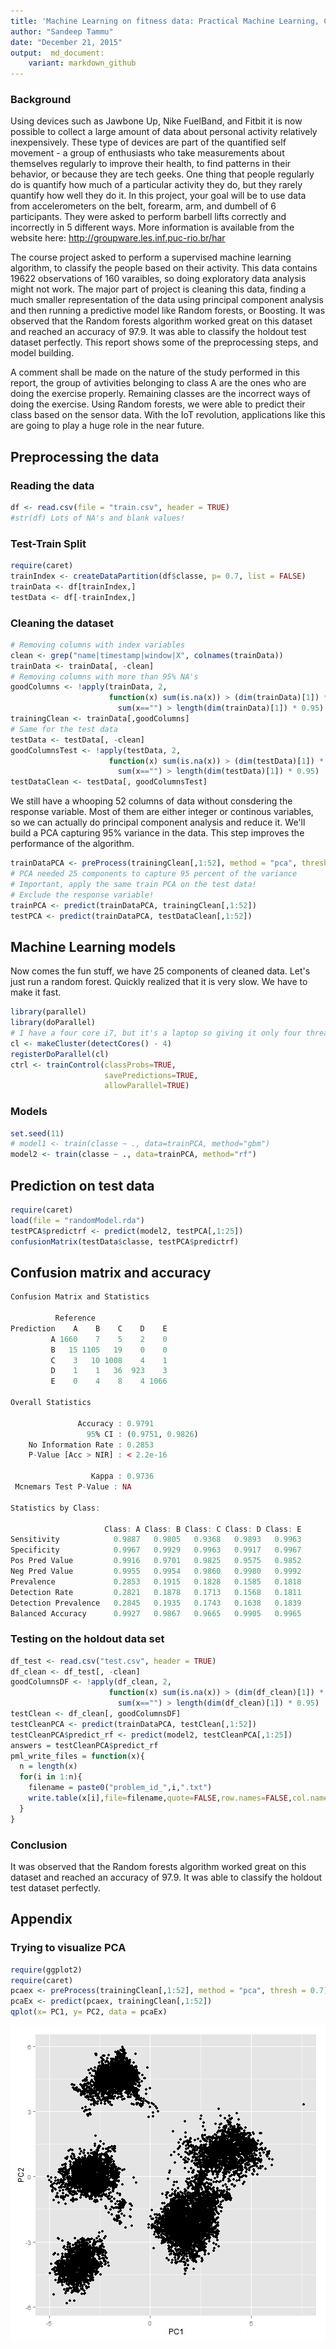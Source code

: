 ```yaml
---
title: 'Machine Learning on fitness data: Practical Machine Learning, Coursera Project'
author: "Sandeep Tammu"
date: "December 21, 2015"
output:  md_document:
    variant: markdown_github
---
```

### Background

Using devices such as Jawbone Up, Nike FuelBand, and Fitbit it is now possible to collect a large amount of data about personal activity relatively inexpensively. These type of devices are part of the quantified self movement - a group of enthusiasts who take measurements about themselves regularly to improve their health, to find patterns in their behavior, or because they are tech geeks. One thing that people regularly do is quantify how much of a particular activity they do, but they rarely quantify how well they do it. In this project, your goal will be to use data from accelerometers on the belt, forearm, arm, and dumbell of 6 participants. They were asked to perform barbell lifts correctly and incorrectly in 5 different ways. More information is available from the website here: http://groupware.les.inf.puc-rio.br/har

The course project asked to perform a supervised machine learning algorithm, to classify the people based on their activity. This data contains 19622 observations of 160 varaibles, so doing exploratory data analysis might not work. The major part of project is cleaning this data, finding a much smaller representation of the data using principal component analysis and then running a predictive model like Random forests, or Boosting. It was observed that the Random forests algorithm worked great on this dataset and reached an accuracy of 97.9. It was able to classify the holdout test dataset perfectly. This report shows some of the preprocessing steps, and model building. 


A comment shall be made on the nature of the study performed in this report, the group of avtivities belonging to class A are the ones who are doing the exercise properly. Remaining classes are the incorrect ways of doing the exercise. Using Random forests, we were able to predict their class based on the sensor data. With the IoT revolution, applications like this are going to play a huge role in the near future.

## Preprocessing the data
### Reading the data

```r
df <- read.csv(file = "train.csv", header = TRUE)
#str(df) Lots of NA's and blank values!
```
### Test-Train Split

```r
require(caret)
trainIndex <- createDataPartition(df$classe, p= 0.7, list = FALSE)
trainData <- df[trainIndex,]
testData <- df[-trainIndex,]
```
### Cleaning the dataset

```r
# Removing columns with index variables
clean <- grep("name|timestamp|window|X", colnames(trainData))
trainData <- trainData[, -clean]
# Removing columns with more than 95% NA's
goodColumns <- !apply(trainData, 2,
                      function(x) sum(is.na(x)) > (dim(trainData)[1]) * 0.95 || 
                        sum(x=="") > length(dim(trainData)[1]) * 0.95)
trainingClean <- trainData[,goodColumns]
# Same for the test data
testData <- testData[, -clean]
goodColumnsTest <- !apply(testData, 2,
                      function(x) sum(is.na(x)) > (dim(testData)[1]) * 0.95 || 
                        sum(x=="") > length(dim(testData)[1]) * 0.95)
testDataClean <- testData[, goodColumnsTest]
```

We still have a whooping 52 columns of data without consdering the response variable. Most of them are either integer or continous variables, so we can actually do principal component analysis and reduce it. We'll build a PCA capturing 95% variance in the data. This step improves the performance of the algorithm.


```r
trainDataPCA <- preProcess(trainingClean[,1:52], method = "pca", thresh = 0.95)
# PCA needed 25 components to capture 95 percent of the variance
# Important, apply the same train PCA on the test data!
# Exclude the response variable!
trainPCA <- predict(trainDataPCA, trainingClean[,1:52])
testPCA <- predict(trainDataPCA, testDataClean[,1:52])
```

## Machine Learning models
Now comes the fun stuff, we have 25 components of cleaned data. Let's just run a random forest. Quickly realized that it is very slow. We have to make it fast. 

```r
library(parallel)
library(doParallel)
# I have a four core i7, but it's a laptop so giving it only four threads.
cl <- makeCluster(detectCores() - 4)
registerDoParallel(cl)
ctrl <- trainControl(classProbs=TRUE,
                     savePredictions=TRUE,
                     allowParallel=TRUE)
```
### Models

```r
set.seed(11)
# model1 <- train(classe ~ ., data=trainPCA, method="gbm")
model2 <- train(classe ~ ., data=trainPCA, method="rf")
```

## Prediction on test data

```r
require(caret)
load(file = "randomModel.rda")
testPCA$predictrf <- predict(model2, testPCA[,1:25])
confusionMatrix(testData$classe, testPCA$predictrf)
```

## Confusion matrix and accuracy

```r
Confusion Matrix and Statistics

          Reference
Prediction    A    B    C    D    E
         A 1660    7    5    2    0
         B   15 1105   19    0    0
         C    3   10 1008    4    1
         D    1    1   36  923    3
         E    0    4    8    4 1066

Overall Statistics
                                          
               Accuracy : 0.9791          
                 95% CI : (0.9751, 0.9826)
    No Information Rate : 0.2853          
    P-Value [Acc > NIR] : < 2.2e-16       
                                          
                  Kappa : 0.9736          
 Mcnemars Test P-Value : NA              

Statistics by Class:

                     Class: A Class: B Class: C Class: D Class: E
Sensitivity            0.9887   0.9805   0.9368   0.9893   0.9963
Specificity            0.9967   0.9929   0.9963   0.9917   0.9967
Pos Pred Value         0.9916   0.9701   0.9825   0.9575   0.9852
Neg Pred Value         0.9955   0.9954   0.9860   0.9980   0.9992
Prevalence             0.2853   0.1915   0.1828   0.1585   0.1818
Detection Rate         0.2821   0.1878   0.1713   0.1568   0.1811
Detection Prevalence   0.2845   0.1935   0.1743   0.1638   0.1839
Balanced Accuracy      0.9927   0.9867   0.9665   0.9905   0.9965
```
### Testing on the holdout data set

```r
df_test <- read.csv("test.csv", header = TRUE)
df_clean <- df_test[, -clean]
goodColumnsDF <- !apply(df_clean, 2,
                      function(x) sum(is.na(x)) > (dim(df_clean)[1]) * 0.95 || 
                        sum(x=="") > length(dim(df_clean)[1]) * 0.95)
testClean <- df_clean[, goodColumnsDF]
testCleanPCA <- predict(trainDataPCA, testClean[,1:52])
testCleanPCA$predict_rf <- predict(model2, testCleanPCA[,1:25])
answers = testCleanPCA$predict_rf
pml_write_files = function(x){
  n = length(x)
  for(i in 1:n){
    filename = paste0("problem_id_",i,".txt")
    write.table(x[i],file=filename,quote=FALSE,row.names=FALSE,col.names=FALSE)
  }
}
```
### Conclusion
 It was observed that the Random forests algorithm worked great on this dataset and reached an accuracy of 97.9. It was able to classify the holdout test dataset perfectly. 
 
## Appendix
### Trying to visualize PCA

```r
require(ggplot2)
require(caret)
pcaex <- preProcess(trainingClean[,1:52], method = "pca", thresh = 0.7)
pcaEx <- predict(pcaex, trainingClean[,1:52])
qplot(x= PC1, y= PC2, data = pcaEx)
```

![plot of chunk unnamed-chunk-10](figure/unnamed-chunk-10-1.png) 
